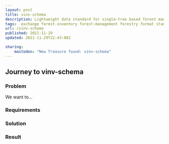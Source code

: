 ```yaml
---
layout: post
title: vinv-schema
description: Lightweight data standard for single-tree based forest management, visualisation & analytics
tags:  exchange forest-inventory forest-management forestry format standard
url: /vinv-schema
published: 2021-11-29
updated: 2021-11-29T22:43:08Z

sharing:
    mastodon: "New Treasure found: vinv-schema"
---
```


## Journey to vinv-schema

### Problem

We want to... 

### Requirements

### Solution

### Result